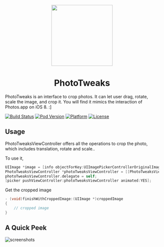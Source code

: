 <p align="center"><img src="https://cloud.githubusercontent.com/assets/4316898/6525211/cef0bbce-c43d-11e4-9b64-deb65c64c683.png" height="200"/>

</p>
<h1 align="center">PhotoTweaks</h1>

PhotoTweaks is an interface to crop photos. It can let user drag, rotate, scale the image, and crop it. You will find it mimics the interaction of Photos.app on iOS 8. :]

[![Build Status](https://travis-ci.org/itouch2/PhotoTweaks.svg)](https://travis-ci.org/itouch2/PhotoTweaks)
[![Pod Version](http://img.shields.io/cocoapods/v/PhotoTweaks.svg?style=flat)](http://cocoapods.org/?q=PhotoTweaks)
[![Platform](http://img.shields.io/cocoapods/p/PhotoTweaks.svg?style=flat)]()
[![License](http://img.shields.io/cocoapods/l/PhotoTweaks.svg?style=flat)](https://github.com/itouch2/PhotoTweaks/blob/master/LICENSE)

## Usage

PhotoTweaksViewController offers all the operations to crop the photo, which includes translation, rotate and scale..

To use it, 

```objective-c
UIImage *image = [info objectForKey:UIImagePickerControllerOriginalImage];
PhotoTweaksViewController *photoTweaksViewController = [[PhotoTweaksViewController alloc] initWithImage:image];
photoTweaksViewController.delegate = self;
[picker pushViewController:photoTweaksViewController animated:YES];
```
Get the cropped image
```objective-c
- (void)finishWithCroppedImage:(UIImage *)croppedImage
{
    // cropped image
}
```

## A Quick Peek

![screenshots](https://cloud.githubusercontent.com/assets/4316898/6712965/84ab1d16-cdca-11e4-912a-f437bbb02d42.gif)

